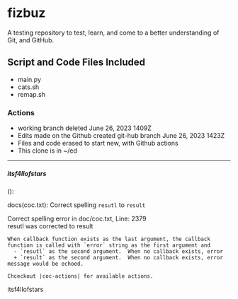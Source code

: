 # fizbuz

A testing repository to test, learn, and come to a better understanding of Git,
and GitHub.<br>

## Script and Code Files Included

- main.py
- cats.sh
- remap.sh

### Actions

- working branch deleted June 26, 2023 1409Z
- Edits made on the Github created git-hub branch June 26, 2023 1423Z
- Files and code erased to start new, with Github actions
- This clone is in ~/ed

---

##### itsf4llofstars
<type>(<scope>): <subject>
<BLANK LINE>
<body>
<BLANK LINE>
<footer>

docs(coc.txt): Correct spelling `resutl` to `result`

Correct spelling error in doc/coc.txt, Line: 2379<br>
resutl was corrected to result

```text
When callback function exists as the last argument, the callback
function is called with `error` string as the first argument and
  -	`resutl` as the second argument.  When no callback exists, error
  +	`result` as the second argument.  When no callback exists, error
message would be echoed.

Chceckout |coc-actions| for available actions.
```

itsf4llofstars
